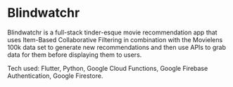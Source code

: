 # Blindwatchr

Blindwatchr is a full-stack tinder-esque movie recommendation app that uses Item-Based Collaborative Filtering in combination with the Movielens 100k data set to generate new recommendations and then use APIs to grab data for them before displaying them to users.

Tech used: Flutter, Python, Google Cloud Functions, Google Firebase Authentication, Google Firestore.
